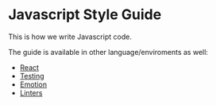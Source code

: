 # Javascript Style Guide
This is how we write Javascript code.

The guide is available in other language/enviroments as well:
* [React](react/)
* [Testing](test/)
* [Emotion](css/-in-javascript)
* [Linters](linters/)


